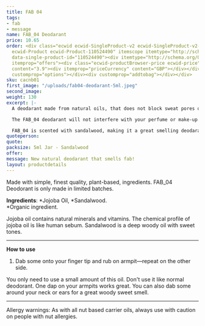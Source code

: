 ```yaml
---
title: FAB 04
tags:
- fab
- message
name: FAB_04 Deodarant
price: 10.65
order: <div class="ecwid ecwid-SingleProduct-v2 ecwid-SingleProduct-v2-bordered ecwid-SingleProduct-v2-centered
  ecwid-Product ecwid-Product-110524490" itemscope itemtype="http://schema.org/Product"
  data-single-product-id="110524490"><div itemtype="http://schema.org/Offer" itemscope
  itemprop="offers"><div class="ecwid-productBrowser-price ecwid-price" itemprop="price"
  content="3.9"><div itemprop="priceCurrency" content="GBP"></div></div></div><div
  customprop="options"></div><div customprop="addtobag"></div></div>
sku: cacnb01
first_image: "/uploads/fab04-deodarant-5ml.jpeg"
second_image: 
weight: 130
excerpt: |-
  A deodarant made from natural oils, that does not block sweat pores on the skin. Perspiration is a natural homeostatic process, that secretes a salty fluid—why would you want to interfere with that? Which is what deodarants or antiperspirants made with lots of chemicals do—some even contain aluminium which is toxic. Sometimes that salty fluid can smell and FAB deodarant is a great way to clean the fluid and the sandalwood will leave a subtle beautiful smell on your armpit. FAB_04 deodarant does not feel greasy when applied. It's very concentrated and a little goes a long way.

  The FAB_04 deodarant will not interfere with your perfume or make-up. It's a unisex product. I use it everyday

  FAB_04 is scented with sandalwood, making it a great smelling deodarant. The 5ml pot is **transportable and easy to use**. Fab when you need to use it any time of the day.
quoteperson: 
quote: 
packsize: 5ml Jar - Sandalwood
offer: 
message: New natural deodarant that smells fab!
layout: productdetails
---
```

Made with simple, finest quality, plant-based, ingredients. FAB_04 Deodorant is only made in limited batches.

**Ingredients**: \*Jojoba Oil, \*Sandalwood.  
\*Organic ingredient.

Jojoba oil contains natural minerals and vitamins. The chemical profile of jojoba oil is like human sebum. Sandalwood is a deep woody oil with sweet tones.

***

**How to use**

1. Dab some onto your finger tip and rub on armpit—repeat on the other side.

You only need to use a small amount of this oil. Don't use it like normal deodorant. One dap on your armpits works great. You can also dab some around your neck or ears for a great woody sweet smell.

***

Allergy warnings: As with all nut based carrier oils, always use with caution on people with nut allergies.
